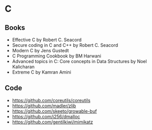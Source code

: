 # C

## Books
* Effective C by Robert C. Seacord
* Secure coding in C and C++ by Robert C. Seacord
* Modern C by Jens Gustedt
* C Programming Cookbook by BM Harwani
* Advanced topics in C: Core concepts in Data Structures by Noel Kalicharan
* Extreme C by Kamran Amini

## Code

- https://github.com/coreutils/coreutils
- https://github.com/madler/zlib
- https://github.com/skeeto/growable-buf
- https://github.com/j256/dmalloc
- https://github.com/gentilkiwi/mimikatz
